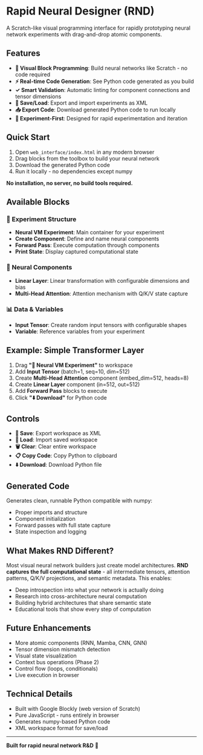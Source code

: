 # Rapid Neural Designer (RND)

A Scratch-like visual programming interface for rapidly prototyping neural network experiments with drag-and-drop atomic components.

## Features

- **🎨 Visual Block Programming**: Build neural networks like Scratch - no code required
- **⚡ Real-time Code Generation**: See Python code generated as you build
- **✓ Smart Validation**: Automatic linting for component connections and tensor dimensions
- **💾 Save/Load**: Export and import experiments as XML
- **📥 Export Code**: Download generated Python code to run locally
- **🧪 Experiment-First**: Designed for rapid experimentation and iteration

## Quick Start

1. Open `web_interface/index.html` in any modern browser
2. Drag blocks from the toolbox to build your neural network
3. Download the generated Python code
4. Run it locally - no dependencies except numpy

**No installation, no server, no build tools required.**

## Available Blocks

### 🧪 Experiment Structure
- **Neural VM Experiment**: Main container for your experiment
- **Create Component**: Define and name neural components
- **Forward Pass**: Execute computation through components
- **Print State**: Display captured computational state

### 🔢 Neural Components
- **Linear Layer**: Linear transformation with configurable dimensions and bias
- **Multi-Head Attention**: Attention mechanism with Q/K/V state capture

### 📊 Data & Variables
- **Input Tensor**: Create random input tensors with configurable shapes
- **Variable**: Reference variables from your experiment

## Example: Simple Transformer Layer

1. Drag **"🧪 Neural VM Experiment"** to workspace
2. Add **Input Tensor** (batch=1, seq=10, dim=512)
3. Create **Multi-Head Attention** component (embed_dim=512, heads=8)
4. Create **Linear Layer** component (in=512, out=512)
5. Add **Forward Pass** blocks to execute
6. Click **"⬇️ Download"** for Python code

## Controls

- **💾 Save**: Export workspace as XML
- **📁 Load**: Import saved workspace
- **🗑️ Clear**: Clear entire workspace
- **📋 Copy Code**: Copy Python to clipboard
- **⬇️ Download**: Download Python file

## Generated Code

Generates clean, runnable Python compatible with numpy:
- Proper imports and structure
- Component initialization
- Forward passes with full state capture
- State inspection and logging

## What Makes RND Different?

Most visual neural network builders just create model architectures. **RND captures the full computational state** - all intermediate tensors, attention patterns, Q/K/V projections, and semantic metadata. This enables:

- Deep introspection into what your network is actually doing
- Research into cross-architecture neural computation
- Building hybrid architectures that share semantic state
- Educational tools that show every step of computation

## Future Enhancements

- More atomic components (RNN, Mamba, CNN, GNN)
- Tensor dimension mismatch detection
- Visual state visualization
- Context bus operations (Phase 2)
- Control flow (loops, conditionals)
- Live execution in browser

## Technical Details

- Built with Google Blockly (web version of Scratch)
- Pure JavaScript - runs entirely in browser
- Generates numpy-based Python code
- XML workspace format for save/load

---

**Built for rapid neural network R&D** 🚀
